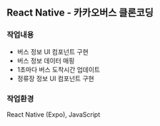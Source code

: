 ## React Native - 카카오버스 클론코딩

### 작업내용

- 버스 정보 UI 컴포넌트 구현
- 버스 정보 데이터 매핑
- 1초마다 버스 도착시간 업데이트
- 정류장 정보 UI 컴포넌트 구현

### 작업환경

React Native (Expo), JavaScript
